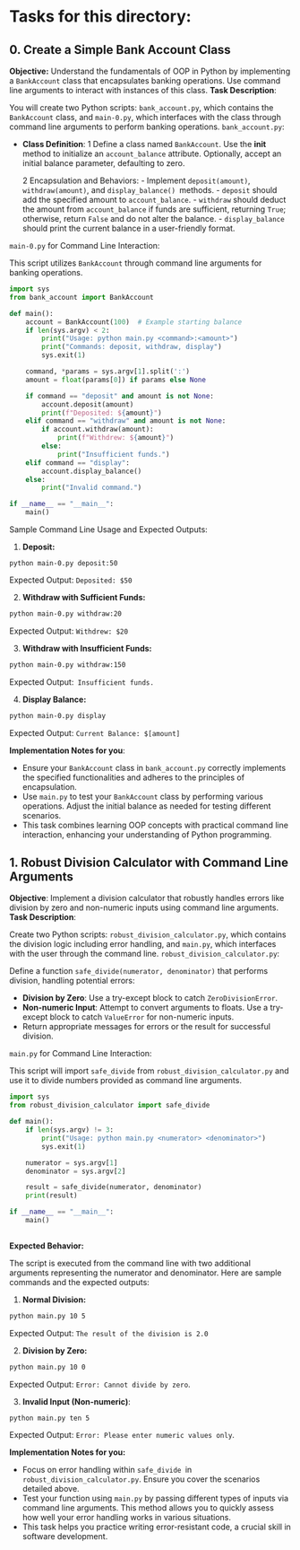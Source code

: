  # Tasks for this directory:

 ## 0. Create a Simple Bank Account Class

 __Objective:__ Understand the fundamentals of OOP in Python by implementing a `BankAccount` class that encapsulates banking operations. Use command line arguments to interact with instances of this class.
__Task Description__:

You will create two Python scripts: `bank_account.py`, which contains the `BankAccount` class, and `main-0.py`, which interfaces with the class through command line arguments to perform banking operations.
`bank_account.py`:

- __Class Definition__:
    1 Define a class named `BankAccount`.
        Use the __init__ method to initialize an `account_balance` attribute. Optionally, accept an initial balance parameter, defaulting to zero.

    2 Encapsulation and Behaviors:
        - Implement `deposit(amount)`, `withdraw(amount)`, and `display_balance() `methods.
        - `deposit` should add the specified amount to `account_balance`.
        - `withdraw` should deduct the amount from `account_balance` if funds are sufficient, returning `True`; otherwise, return `False` and do not alter the balance.
        - `display_balance` should print the current balance in a user-friendly format.

`main-0.py` for Command Line Interaction:

This script utilizes `BankAccount` through command line arguments for banking operations.

```py
import sys
from bank_account import BankAccount

def main():
    account = BankAccount(100)  # Example starting balance
    if len(sys.argv) < 2:
        print("Usage: python main.py <command>:<amount>")
        print("Commands: deposit, withdraw, display")
        sys.exit(1)

    command, *params = sys.argv[1].split(':')
    amount = float(params[0]) if params else None

    if command == "deposit" and amount is not None:
        account.deposit(amount)
        print(f"Deposited: ${amount}")
    elif command == "withdraw" and amount is not None:
        if account.withdraw(amount):
            print(f"Withdrew: ${amount}")
        else:
            print("Insufficient funds.")
    elif command == "display":
        account.display_balance()
    else:
        print("Invalid command.")

if __name__ == "__main__":
    main()
```

Sample Command Line Usage and Expected Outputs:

1. __Deposit:__

```shell
python main-0.py deposit:50
```

Expected Output: `Deposited: $50`

2. __Withdraw with Sufficient Funds:__

```sh
python main-0.py withdraw:20
```

Expected Output: `Withdrew: $20`

3. __Withdraw with Insufficient Funds:__

```sh
python main-0.py withdraw:150
```

Expected Output:` Insufficient funds.`

4. __Display Balance:__

```sh
python main-0.py display
```

Expected Output: `Current Balance: $[amount]`

__Implementation Notes for you__:

- Ensure your `BankAccount` class in `bank_account.py` correctly implements the specified functionalities and adheres to the principles of encapsulation.
- Use `main.py` to test your `BankAccount` class by performing various operations. Adjust the initial balance as needed for testing different scenarios.
- This task combines learning OOP concepts with practical command line interaction, enhancing your understanding of Python programming.


## 1. Robust Division Calculator with Command Line Arguments
__Objective__: Implement a division calculator that robustly handles errors like division by zero and non-numeric inputs using command line arguments.
__Task Description__:

Create two Python scripts: `robust_division_calculator.py`, which contains the division logic including error handling, and `main.py`, which interfaces with the user through the command line.
`robust_division_calculator.py`:

Define a function `safe_divide(numerator, denominator)` that performs division, handling potential errors:

- __Division by Zero__: Use a try-except block to catch `ZeroDivisionError`.
- __Non-numeric Input__: Attempt to convert arguments to floats. Use a try-except block to catch `ValueError` for non-numeric inputs.
- Return appropriate messages for errors or the result for successful division.

`main.py` for Command Line Interaction:

This script will import `safe_divide` from `robust_division_calculator.py` and use it to divide numbers provided as command line arguments.

```py
import sys
from robust_division_calculator import safe_divide

def main():
    if len(sys.argv) != 3:
        print("Usage: python main.py <numerator> <denominator>")
        sys.exit(1)

    numerator = sys.argv[1]
    denominator = sys.argv[2]

    result = safe_divide(numerator, denominator)
    print(result)

if __name__ == "__main__":
    main()
    
```

__Expected Behavior:__

The script is executed from the command line with two additional arguments representing the numerator and denominator. Here are sample commands and the expected outputs:

1. __Normal Division:__

```sh
python main.py 10 5
```

Expected Output: `The result of the division is 2.0`

2. __Division by Zero:__

```sh
python main.py 10 0
```

Expected Output: `Error: Cannot divide by zero`.

3. __Invalid Input (Non-numeric)__:

```sh
python main.py ten 5
  ```

Expected Output: `Error: Please enter numeric values only`.

__Implementation Notes for you:__

- Focus on error handling within `safe_divide `in `robust_division_calculator.py`. Ensure you cover the scenarios detailed above.
- Test your function using `main.py` by passing different types of inputs via command line arguments. This method allows you to quickly assess how well your error handling works in various situations.
- This task helps you practice writing error-resistant code, a crucial skill in software development.
